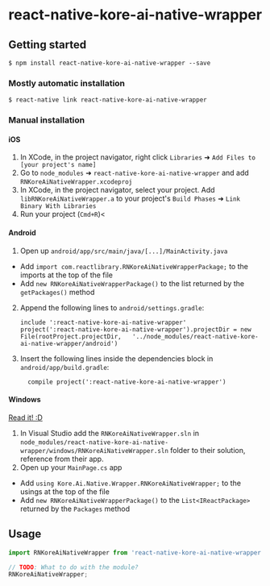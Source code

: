 
# react-native-kore-ai-native-wrapper

## Getting started

`$ npm install react-native-kore-ai-native-wrapper --save`

### Mostly automatic installation

`$ react-native link react-native-kore-ai-native-wrapper`

### Manual installation


#### iOS

1. In XCode, in the project navigator, right click `Libraries` ➜ `Add Files to [your project's name]`
2. Go to `node_modules` ➜ `react-native-kore-ai-native-wrapper` and add `RNKoreAiNativeWrapper.xcodeproj`
3. In XCode, in the project navigator, select your project. Add `libRNKoreAiNativeWrapper.a` to your project's `Build Phases` ➜ `Link Binary With Libraries`
4. Run your project (`Cmd+R`)<

#### Android

1. Open up `android/app/src/main/java/[...]/MainActivity.java`
  - Add `import com.reactlibrary.RNKoreAiNativeWrapperPackage;` to the imports at the top of the file
  - Add `new RNKoreAiNativeWrapperPackage()` to the list returned by the `getPackages()` method
2. Append the following lines to `android/settings.gradle`:
  	```
  	include ':react-native-kore-ai-native-wrapper'
  	project(':react-native-kore-ai-native-wrapper').projectDir = new File(rootProject.projectDir, 	'../node_modules/react-native-kore-ai-native-wrapper/android')
  	```
3. Insert the following lines inside the dependencies block in `android/app/build.gradle`:
  	```
      compile project(':react-native-kore-ai-native-wrapper')
  	```

#### Windows
[Read it! :D](https://github.com/ReactWindows/react-native)

1. In Visual Studio add the `RNKoreAiNativeWrapper.sln` in `node_modules/react-native-kore-ai-native-wrapper/windows/RNKoreAiNativeWrapper.sln` folder to their solution, reference from their app.
2. Open up your `MainPage.cs` app
  - Add `using Kore.Ai.Native.Wrapper.RNKoreAiNativeWrapper;` to the usings at the top of the file
  - Add `new RNKoreAiNativeWrapperPackage()` to the `List<IReactPackage>` returned by the `Packages` method


## Usage
```javascript
import RNKoreAiNativeWrapper from 'react-native-kore-ai-native-wrapper';

// TODO: What to do with the module?
RNKoreAiNativeWrapper;
```
  